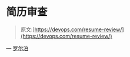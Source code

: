 # 简历审查

> 原文:[https://devops.com/resume-review/](https://devops.com/resume-review/)

— [罗尔泊](https://devops.com/author/breselman/)
